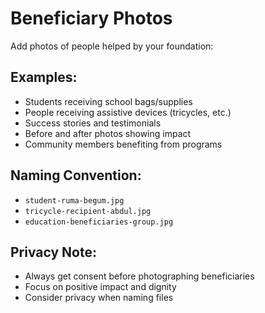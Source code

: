 # Beneficiary Photos

Add photos of people helped by your foundation:

## Examples:
- Students receiving school bags/supplies
- People receiving assistive devices (tricycles, etc.)
- Success stories and testimonials
- Before and after photos showing impact
- Community members benefiting from programs

## Naming Convention:
- `student-ruma-begum.jpg`
- `tricycle-recipient-abdul.jpg`
- `education-beneficiaries-group.jpg`

## Privacy Note:
- Always get consent before photographing beneficiaries
- Focus on positive impact and dignity
- Consider privacy when naming files
